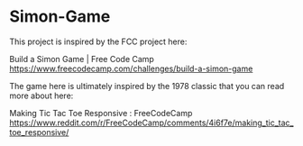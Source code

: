 # Simon-Game

This project is inspired by the FCC project here:

Build a Simon Game | Free Code Camp
https://www.freecodecamp.com/challenges/build-a-simon-game

The game here is ultimately inspired by the 1978 classic that you can read more about here:

Making Tic Tac Toe Responsive : FreeCodeCamp
https://www.reddit.com/r/FreeCodeCamp/comments/4i6f7e/making_tic_tac_toe_responsive/
